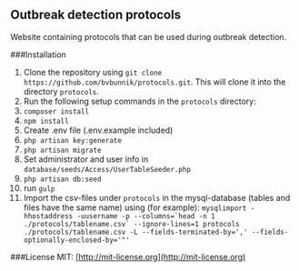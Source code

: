 ## Outbreak detection protocols

Website containing protocols that can be used during outbreak detection.

###Installation
1. Clone the repository using `git clone https://github.com/bvbunnik/protocols.git`. This will clone it into the directory `protocols`.
2. Run the following setup commands in the `protocols` directory:
  1. `composer install`
  2. `npm install`
  3. Create .env file (.env.example included)
  4. `php artisan key:generate`
  5. `php artisan migrate`
  6. Set administrator and user info in `database/seeds/Access/UserTableSeeder.php`
  7. `php artisan db:seed`
  8. run `gulp`
  9. Import the csv-files under `protocols` in the mysql-database (tables and files have the same name) using (for example): ``mysqlimport -hhostaddress -uusername -p --columns=`head -n 1 ./protocols/tablename.csv` --ignore-lines=1 protocols ./protocols/tablename.csv -L --fields-terminated-by=',' --fields-optionally-enclosed-by='"'``

###License
MIT: [http://mit-license.org](http://mit-license.org)
